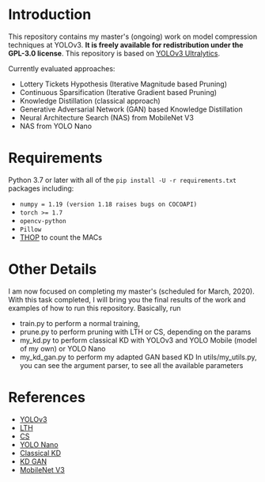 # Introduction

This repository contains my master's (ongoing) work on model compression techniques at YOLOv3. **It is freely available for redistribution under the GPL-3.0 license**. 
This repository is based on [YOLOv3 Ultralytics](https://github.com/ultralytics/yolov3).

Currently evaluated approaches:
* Lottery Tickets Hypothesis (Iterative Magnitude based Pruning)
* Continuous Sparsification (Iterative Gradient based Pruning)
* Knowledge Distillation (classical approach)
* Generative Adversarial Network (GAN) based Knowledge Distillation
* Neural Architecture Search (NAS) from MobileNet V3
* NAS from YOLO Nano

# Requirements

Python 3.7 or later with all of the `pip install -U -r requirements.txt` packages including:
- `numpy = 1.19 (version 1.18 raises bugs on COCOAPI)`
- `torch >= 1.7`
- `opencv-python`
- `Pillow`
- [THOP](https://github.com/Lyken17/pytorch-OpCounter) to count the MACs

# Other Details
I am now focused on completing my master's (scheduled for March, 2020). With this task completed, I will bring you the final results of the work and examples of how to run this repository.
Basically, run 
* train.py to perform a normal training,
* prune.py to perform pruning with LTH or CS, depending on the params
* my_kd.py to perform classical KD with YOLOv3 and YOLO Mobile (model of my own) or YOLO Nano
* my_kd_gan.py to perform my adapted GAN based KD
In utils/my_utils.py, you can see the argument parser, to see all the available parameters

# References
* [YOLOv3](https://arxiv.org/abs/1804.02767)
* [LTH](https://arxiv.org/abs/1903.01611)
* [CS](https://arxiv.org/abs/1912.04427)
* [YOLO Nano](https://arxiv.org/abs/1910.01271)
* [Classical KD](https://papers.nips.cc/paper/2017/file/e1e32e235eee1f970470a3a6658dfdd5-Paper.pdf)
* [KD GAN](https://ieeexplore.ieee.org/stamp/stamp.jsp?tp=&arnumber=9046859)
* [MobileNet V3](https://openaccess.thecvf.com/content_ICCV_2019/papers/Howard_Searching_for_MobileNetV3_ICCV_2019_paper.pdf)

